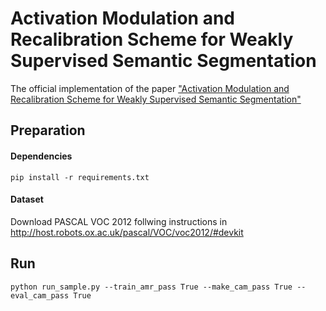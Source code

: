 # Activation Modulation and Recalibration Scheme for Weakly Supervised Semantic Segmentation

The official implementation of the paper ["Activation Modulation and Recalibration Scheme for Weakly Supervised Semantic Segmentation"](https://arxiv.org/abs/2112.08996)

## Preparation

#### Dependencies

```
pip install -r requirements.txt
```

#### Dataset

Download PASCAL VOC 2012 follwing instructions in http://host.robots.ox.ac.uk/pascal/VOC/voc2012/#devkit

## Run

```
python run_sample.py --train_amr_pass True --make_cam_pass True --eval_cam_pass True
```
